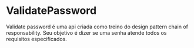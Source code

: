 # ValidatePassword

Validate password é uma api criada como treino do design pattern chain of responsability. Seu objetivo é dizer se uma senha atende todos os requisitos especificados.
